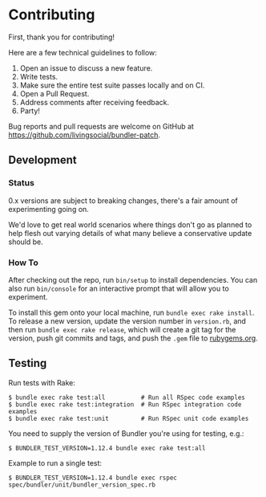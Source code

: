 # Contributing

First, thank you for contributing!

Here are a few technical guidelines to follow:

1. Open an issue to discuss a new feature.
2. Write tests.
3. Make sure the entire test suite passes locally and on CI.
4. Open a Pull Request.
5. Address comments after receiving feedback.
6. Party!

Bug reports and pull requests are welcome on GitHub at
https://github.com/livingsocial/bundler-patch.

## Development

### Status

0.x versions are subject to breaking changes, there's a fair amount of
experimenting going on.

We'd love to get real world scenarios where things don't go as planned to help
flesh out varying details of what many believe a conservative update should
be.

### How To

After checking out the repo, run `bin/setup` to install dependencies. You can also run
`bin/console` for an interactive prompt that will allow you to experiment.

To install this gem onto your local machine, run `bundle exec rake install`.
To release a new version, update the version number in `version.rb`, and then
run `bundle exec rake release`, which will create a git tag for the version,
push git commits and tags, and push the `.gem` file to
[rubygems.org](https://rubygems.org).

## Testing

Run tests with Rake:

```
$ bundle exec rake test:all          # Run all RSpec code examples
$ bundle exec rake test:integration  # Run RSpec integration code examples
$ bundle exec rake test:unit         # Run RSpec unit code examples
```

You need to supply the version of Bundler you're using for testing, e.g.:

```
$ BUNDLER_TEST_VERSION=1.12.4 bundle exec rake test:all
```

Example to run a single test:

```
$ BUNDLER_TEST_VERSION=1.12.4 bundle exec rspec spec/bundler/unit/bundler_version_spec.rb
```
